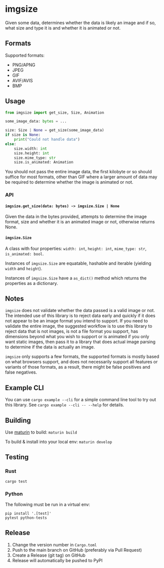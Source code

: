 # imgsize

Given some data, determines whether the data is likely an image and if so, what size and type it is and whether it is
animated or not.

## Formats

Supported formats:

* PNG/APNG
* JPEG
* GIF
* AVIF/AVIS
* BMP

## Usage

```python
from imgsize import get_size, Size, Animation

some_image_data: bytes = ...

size: Size | None = get_size(some_image_data)
if size is None:
    print("Could not handle data")
else:
    size.width: int
    size.height: int
    size.mime_type: str
    size.is_animated: Animation
```

You should not pass the entire image data, the first kilobyte or so should suffice for most formats, other than GIF
where a larger amount of data may be required to determine whether the image is animated or not.

### API

#### `imgsize.get_size(data: bytes) -> imgsize.Size | None`

Given the data in the bytes provided, attempts to determine the image format, size and whether it
is an animated image or not, otherwise returns None.

#### `imgsize.Size`

A class with four properties: `width: int`, `height: int`, `mime_type: str`, `is_animated: bool`.

Instances of `imgsize.Size` are equatable, hashable and iterable (yielding `width` and `height`).

Instances of `imgsize.Size` have a `as_dict()` method which returns the properties as a dictionary.

## Notes

`imgsize` does not validate whether the data passed is a valid image or not. The intended use of
this library is to reject data early and quickly if it does not appear to be an image format you
intend to support. If you need to validate the entire image, the suggested workflow is to use this
library to reject data that is not images, is not a file format you support, has dimensions beyond
what you wish to support or is animated if you only want static images, then pass it to a library
that does actual image parsing to determine if the data is actually an image.

`imgsize` only supports a few formats, the supported formats is mostly based on what browsers support,
and does not necessarily support all features or variants of those formats, as a result, there might be
false positives and false negatives.

## Example CLI

You can use `cargo example --cli` for a simple command line tool to try out this library. See
`cargo example --cli -- --help` for details.

## Building

Use [maturin](https://www.maturin.rs/) to build: `maturin build`

To build & install into your local env: `maturin develop`

## Testing

### Rust

`cargo test`

### Python

The following must be run in a virtual env:

```
pip install '.[test]'
pytest python-tests
```

## Release

1. Change the version number in `Cargo.toml`
2. Push to the main branch on GitHub (preferably via Pull Request)
3. Create a Release (git tag) on GitHub
4. Release will automatically be pushed to PyPI
